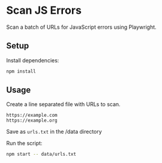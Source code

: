 # Scan JS Errors

Scan a batch of URLs for JavaScript errors using Playwright.

## Setup

Install dependencies:

```bash
npm install
```

## Usage

Create a line separated file with URLs to scan.

```
https://example.com
https://example.org
```

Save as `urls.txt` in the /data directory

Run the script:

```bash
npm start -- data/urls.txt
```
